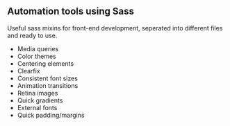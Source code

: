 ## Automation tools using Sass


Useful sass mixins for front-end development, seperated into different files and ready to use.

- Media queries
- Color themes
- Centering elements
- Clearfix
- Consistent font sizes
- Animation transitions
- Retina images
- Quick gradients
- External fonts
- Quick padding/margins